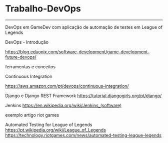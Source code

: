 # Trabalho-DevOps

---------------------------------------------------------------------------

DevOps em GameDev com aplicação de automação de testes em League of Legends

DevOps - Introdução

https://blog.eduonix.com/software-development/game-development-future-devops/

ferramentas e conceitos

Continuous Integration

https://aws.amazon.com/pt/devops/continuous-integration/


Django e Django REST Framework
https://tutorial.djangogirls.org/pt/django/


Jenkins
https://en.wikipedia.org/wiki/Jenkins_(software)


exemplo artigo riot games

Automated Testing for League of Legends
https://pt.wikipedia.org/wiki/League_of_Legends
https://technology.riotgames.com/news/automated-testing-league-legends
